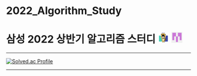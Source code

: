 # 2022_Algorithm_Study

# 삼성 2022 상반기 알고리즘 스터디 <img src="./md-images/elwlahd555.png" height = "30" width="30"> <img src="./md-images/universooa.png" height = "30" width="30">

<hr>

[![Solved.ac Profile](http://mazassumnida.wtf/api/v2/generate_badge?boj=ghqls0702)](https://solved.ac/ghqls0702/)

<hr>
